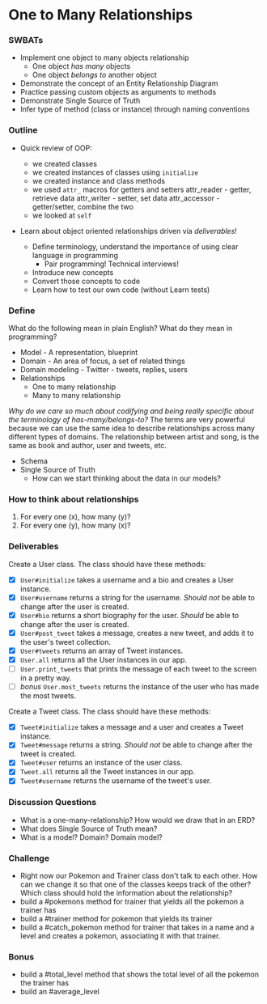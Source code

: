 One to Many Relationships
===

### SWBATs

* Implement one object to many objects relationship
  * One object _has many_ objects
  * One object _belongs to_ another object
* Demonstrate the concept of an Entity Relationship Diagram
* Practice passing custom objects as arguments to methods
* Demonstrate Single Source of Truth
* Infer type of method (class or instance) through naming conventions

### Outline

* Quick review of OOP:
  * we created classes
  * we created instances of classes using `initialize`
  * we created instance and class methods
  * we used `attr_` macros for getters and setters
    attr_reader - getter, retrieve data
    attr_writer - setter, set data
    attr_accessor - getter/setter, combine the two
  * we looked at `self`

* Learn about object oriented relationships driven via _deliverables_!
  * Define terminology, understand the importance of using clear language in programming
    * Pair programming! Technical interviews!
  * Introduce new concepts
  * Convert those concepts to code
  * Learn how to test our own code (without Learn tests)

### Define

What do the following mean in plain English? What do they mean in programming?

* Model - A representation, blueprint
* Domain - An area of focus, a set of related things
* Domain modeling - Twitter - tweets, replies, users
* Relationships
  * One to many relationship
  * Many to many relationship

_Why do we care so much about codifying and being really specific about the terminology of has-many/belongs-to?_ The terms are very powerful because we can use the same idea to describe relationships across many different types of domains. The relationship between artist and song, is the same as book and author, user and tweets, etc.

* Schema
* Single Source of Truth
  * How can we start thinking about the data in our models?

### How to think about relationships
1. For every one (x), how many (y)?
2. For every one (y), how many (x)?

### Deliverables

Create a User class. The class should have these methods:
  - [x] `User#initialize` takes a username and a bio and creates a User instance.
  - [x] `User#username` returns a string for the username. _Should not_ be able to change after the user is created.
  - [x] `User#bio` returns a short biography for the user. _Should_ be able to change after the user is created.
  - [x] `User#post_tweet` takes a message, creates a new tweet, and adds it to the user's tweet collection.
  - [x] `User#tweets` returns an array of Tweet instances.
  - [x] `User.all` returns all the User instances in our app.
  - [ ] `User.print_tweets` that prints the message of each tweet to the screen in a pretty way.
  - [ ] *bonus* `User.most_tweets` returns the instance of the user who has made the most tweets.

Create a Tweet class. The class should have these methods:
  - [x] `Tweet#initialize` takes a message and a user and creates a Tweet instance.
  - [x] `Tweet#message` returns a string. _Should not_ be able to change after the tweet is created.
  - [x] `Tweet#user` returns an instance of the user class.
  - [x] `Tweet.all` returns all the Tweet instances in our app.
  - [x] `Tweet#username` returns the username of the tweet's user.

### Discussion Questions

- What is a one-many-relationship? How would we draw that in an ERD?
- What does Single Source of Truth mean?
- What is a model? Domain? Domain model?

### Challenge
- Right now our Pokemon and Trainer class don't talk to each other. How can we change it so that one of the classes keeps track of the other? Which class should hold the information about the relationship?
- build a #pokemons method for trainer that yields all the pokemon a trainer has
- build a #trainer method for pokemon that yields its trainer
- build a #catch_pokemon method for trainer that takes in a name and a level and creates a pokemon, associating it with that trainer.

### Bonus
- build a #total_level method that shows the total level of all the pokemon the trainer has
- build an #average_level

